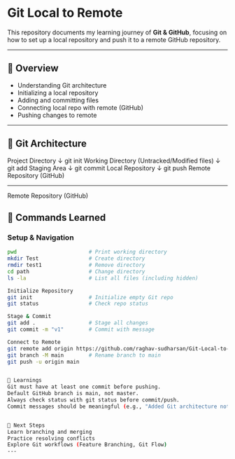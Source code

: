 # Git Local to Remote

This repository documents my learning journey of **Git & GitHub**, focusing on how to set up a local repository and push it to a remote GitHub repository.

---

## 📌 Overview
- Understanding Git architecture  
- Initializing a local repository  
- Adding and committing files  
- Connecting local repo with remote (GitHub)  
- Pushing changes to remote  

---

## 🧩 Git Architecture
Project Directory
   ↓ git init
Working Directory (Untracked/Modified files)
   ↓ git add
Staging Area
   ↓ git commit
Local Repository
   ↓ git push
Remote Repository (GitHub)

---

Remote Repository (GitHub)
## 📝 Commands Learned

### Setup & Navigation
```bash
pwd                       # Print working directory
mkdir Test                # Create directory
rmdir test1               # Remove directory
cd path                   # Change directory
ls -la                    # List all files (including hidden)

Initialize Repository
git init                  # Initialize empty Git repo
git status                # Check repo status

Stage & Commit
git add .                 # Stage all changes
git commit -m "v1"        # Commit with message

Connect to Remote
git remote add origin https://github.com/raghav-sudharsan/Git-Local-to-Remote.git
git branch -M main        # Rename branch to main
git push -u origin main


📖 Learnings
Git must have at least one commit before pushing.
Default GitHub branch is main, not master.
Always check status with git status before commit/push.
Commit messages should be meaningful (e.g., "Added Git architecture notes").


🚀 Next Steps
Learn branching and merging
Practice resolving conflicts
Explore Git workflows (Feature Branching, Git Flow)
---